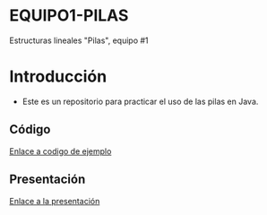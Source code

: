 # EQUIPO1-PILAS
Estructuras lineales "Pilas", equipo #1
# Introducción
- Este es un repositorio para practicar el uso de las pilas en Java.
## Código
[Enlace a codigo de ejemplo](https://github.com/brian0107/EQUIPO1-PILAS/tree/master/Programa/src/Pila)
## Presentación
[Enlace a la presentación](https://github.com/brian0107/EQUIPO1-PILAS/tree/master/Presentaci%C3%B3n)
